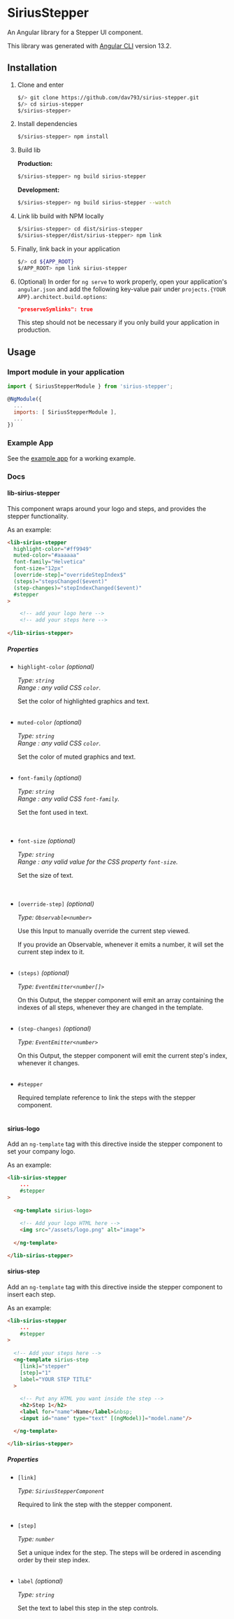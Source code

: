 # SiriusStepper

An Angular library for a Stepper UI component.

This library was generated with [Angular CLI](https://github.com/angular/angular-cli) version 13.2.

## Installation

1. Clone and enter
    ```bash
    $/> git clone https://github.com/dav793/sirius-stepper.git
    $/> cd sirius-stepper
    $/sirius-stepper>
    ```
    
2. Install dependencies
    ```bash
    $/sirius-stepper> npm install
    ``` 

3. Build lib
    
    **Production:**
    ```bash
    $/sirius-stepper> ng build sirius-stepper
    ```
    **Development:**
    ```bash
    $/sirius-stepper> ng build sirius-stepper --watch
    ```

4. Link lib build with NPM locally
    ```bash
    $/sirius-stepper> cd dist/sirius-stepper
    $/sirius-stepper/dist/sirius-stepper> npm link
    ```

5. Finally, link back in your application
    ```bash
    $/> cd ${APP_ROOT}
    $/APP_ROOT> npm link sirius-stepper 
    ```
    
6. (Optional) In order for `ng serve` to work properly, open your application's `angular.json` 
    and add the following key-value pair under `projects.{YOUR APP}.architect.build.options`:
    ```json
    "preserveSymlinks": true
    ```
    This step should not be necessary if you only build your application in production.
    
## Usage
 
### Import module in your application

```javascript
import { SiriusStepperModule } from 'sirius-stepper';

@NgModule({
  ...
  imports: [ SiriusStepperModule ],
  ...
})
```

### Example App

See the [example app](https://github.com/dav793/sirius-stepper-test) for a working example.

### Docs

#### lib-sirius-stepper
This component wraps around your logo and steps, and provides the stepper functionality.

As an example:
```html
<lib-sirius-stepper
  highlight-color="#ff9949"
  muted-color="#aaaaaa"
  font-family="Helvetica"
  font-size="12px"
  [override-step]="overrideStepIndex$"
  (steps)="stepsChanged($event)"
  (step-changes)="stepIndexChanged($event)"
  #stepper
>

    <!-- add your logo here -->
    <!-- add your steps here -->
    
</lib-sirius-stepper>
```

##### Properties
* `highlight-color` _(optional)_

  _Type: `string`_ \
  _Range : any valid CSS `color`._
  
  Set the color of highlighted graphics and text.
  <br/><br/>
  
* `muted-color` _(optional)_

  _Type: `string`_ \
  _Range : any valid CSS `color`._
  
  Set the color of muted graphics and text.
  <br/><br/>
  
* `font-family` _(optional)_

  _Type: `string`_ \
  _Range : any valid CSS `font-family`._
  
  Set the font used in text.  
  <br/><br/>
  
* `font-size` _(optional)_

  _Type: `string`_ \
  _Range : any valid value for the CSS property `font-size`._
  
  Set the size of text.  
  <br/><br/>
  
* `[override-step]` _(optional)_

  _Type: `Observable<number>`_
  
  Use this Input to manually override the current step viewed. 
  
  If you provide an Observable, whenever it emits a number, it will set the current step index to it.
  <br/><br/>   
  
* `(steps)` _(optional)_

  _Type: `EventEmitter<number[]>`_
  
  On this Output, the stepper component will emit an array containing the indexes of all steps, whenever they are changed in the template.
  <br/><br/> 

* `(step-changes)` _(optional)_

  _Type: `EventEmitter<number>`_
  
  On this Output, the stepper component will emit the current step's index, whenever it changes.
  <br/><br/>
  
* `#stepper`

  Required template reference to link the steps with the stepper component.
  <br/><br/>
  
#### sirius-logo
Add an `ng-template` tag with this directive inside the stepper component to set your company logo.

As an example:
```html
<lib-sirius-stepper
    ...
    #stepper
>
  
  <ng-template sirius-logo>
  
    <!-- Add your logo HTML here -->
    <img src="/assets/logo.png" alt="image">
    
  </ng-template>

</lib-sirius-stepper>
```

#### sirius-step
Add an `ng-template` tag with this directive inside the stepper component to insert each step.

As an example:
```html
<lib-sirius-stepper
    ...
    #stepper
>
  
  <!-- Add your steps here -->
  <ng-template sirius-step 
    [link]="stepper" 
    [step]="1" 
    label="YOUR STEP TITLE"
  >
    
    <!-- Put any HTML you want inside the step -->
    <h2>Step 1</h2>
    <label for="name">Name</label>&nbsp;
    <input id="name" type="text" [(ngModel)]="model.name"/>

  </ng-template>

</lib-sirius-stepper>
```

##### Properties
* `[link]`

  _Type: `SiriusStepperComponent`_
  
  Required to link the step with the stepper component.
  <br/><br/>

* `[step]`

  _Type: `number`_
  
  Set a unique index for the step. The steps will be ordered in ascending order by their step index. 
  <br/><br/>

* `label` _(optional)_

  _Type: `string`_
  
  Set the text to label this step in the step controls.
  <br/><br/>
